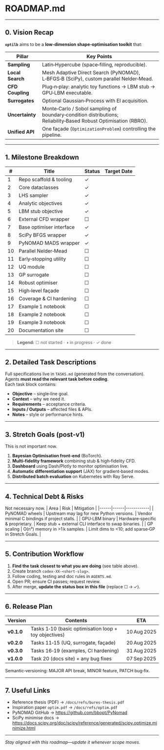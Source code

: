 # ROADMAP.md
---

## 0. Vision Recap
**`optilb`** aims to be a **low‑dimension shape‑optimisation toolkit** that:

| Pillar | Key Points |
|--------|------------|
| **Sampling** | Latin‑Hypercube (space‑filling, reproducible). |
| **Local Search** | Mesh Adaptive Direct Search (PyNOMAD), L‑BFGS‑B (SciPy), custom parallel Nelder‑Mead. |
| **CFD Coupling** | Plug‑n‑play: analytic toy functions → LBM stub → GPU‑LBM executable. |
| **Surrogates** | Optional Gaussian‑Process with EI acquisition. |
| **Uncertainty** | Monte‑Carlo / Sobol sampling of boundary‑condition distributions; Reliability‑Based Robust Optimisation (RBRO). |
| **Unified API** | One façade (`OptimizationProblem`) controlling the pipeline. |

---

## 1. Milestone Breakdown

| # | Title | Status | Target Date |
|---|-------|--------|-------------|
| 1 | Repo scaffold & tooling | ✓ |
| 2 | Core dataclasses | ✓ |
| 3 | LHS sampler | ✓ |
| 4 | Analytic objectives | ✓ |
| 5 | LBM stub objective | ✓ |
| 6 | External CFD wrapper | ☐ |
| 7 | Base optimiser interface | ✓ |
| 8 | SciPy BFGS wrapper | ✓ |
| 9 | PyNOMAD MADS wrapper | ✓ |
| 10 | Parallel Nelder‑Mead | ☐ |
| 11 | Early‑stopping utility | ☐ |
| 12 | UQ module | ☐ |
| 13 | GP surrogate | ☐ |
| 14 | Robust optimiser | ☐ |
| 15 | High‑level façade | ☐ |
| 16 | Coverage & CI hardening | ☐ |
| 17 | Example 1 notebook | ☐ |
| 18 | Example 2 notebook | ☐ |
| 19 | Example 3 notebook | ☐ |
| 20 | Documentation site | ☐ |

> **Legend:** ☐ not started · ◑ in progress · ✓ done

---

## 2. Detailed Task Descriptions
Full specifications live in `TASKS.md` (generated from the conversation).  
Agents **must read the relevant task before coding**.  
Each task block contains:

- **Objective** – single‑line goal.  
- **Context** – why we need it.  
- **Requirements** – acceptance criteria.  
- **Inputs / Outputs** – affected files & APIs.  
- **Notes** – style or performance hints.

---

## 3. Stretch Goals (post‑v1)
This is not important now.
1. **Bayesian Optimisation front‑end** (BoTorch).  
2. **Multi‑fidelity framework** combining stub & high‑fidelity CFD.  
3. **Dashboard** using Dash/Plotly to monitor optimisation live.  
4. **Automatic differentiation support** (JAX) for gradient‑based modes.  
5. **Distributed batch evaluation** on Kubernetes with Ray Serve.

---

## 4. Technical Debt & Risks
Not necessary now.
| Area | Risk | Mitigation |
|------|------|------------|
| PyNOMAD wheels | Upstream may lag for new Python versions. | Vendor minimal C bindings if project stalls. |
| GPU‑LBM binary | Hardware‑specific & proprietary. | Keep stub + external CLI interface to swap binaries. |
| GP scaling | O(n³) memory in >1 k samples. | Limit dims to <10; add sparse‑GP in Stretch Goals. |

---

## 5. Contribution Workflow
1. **Find the task closest to what you are doing** (see table above).  
2. Create branch `codex‑XX‑<short‑slug>`.  
3. Follow coding, testing and doc rules in `AGENTS.md`.  
4. Open PR; ensure CI passes; request review.  
5. After merge, **update the status box in this file** (replace ☐ → ✓).

---

## 6. Release Plan
| Version | Contents | ETA |
|---------|----------|-----|
| **v0.1.0** | Tasks 1‑10 (basic optimisation loop + toy objectives) | 10 Aug 2025 |
| **v0.2.0** | Tasks 11‑15 (UQ, surrogate, façade) | 20 Aug 2025 |
| **v0.3.0** | Tasks 16‑19 (examples, CI hardening) | 31 Aug 2025 |
| **v1.0.0** | Task 20 (docs site) + any bug fixes | 07 Sep 2025 |

Semantic‑versioning: MAJOR API break, MINOR feature, PATCH bug‑fix.

---

## 7. Useful Links
- Reference thesis (PDF) → `/docs/refs/bures‑thesis.pdf`
- Inspiration paper `optim.pdf` → `/docs/refs/optim.pdf`
- PyNOMAD GitHub → <https://github.com/bbopt/PyNomad>
- SciPy minimise docs → <https://docs.scipy.org/doc/scipy/reference/generated/scipy.optimize.minimize.html>

---

*Stay aligned with this roadmap—update it whenever scope moves.*
